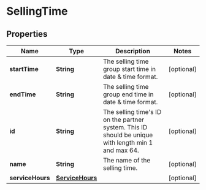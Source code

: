 

# SellingTime


## Properties

| Name | Type | Description | Notes |
|------------ | ------------- | ------------- | -------------|
|**startTime** | **String** | The selling time group start time in date &amp; time format.  |  [optional] |
|**endTime** | **String** | The selling time group end time in date &amp; time format.  |  [optional] |
|**id** | **String** | The selling time&#39;s ID on the partner system. This ID should be unique with length min 1 and max 64.  |  [optional] |
|**name** | **String** | The name of the selling time.  |  [optional] |
|**serviceHours** | [**ServiceHours**](ServiceHours.md) |  |  [optional] |



